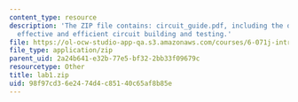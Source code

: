 ```yaml
---
content_type: resource
description: 'The ZIP file contains: circuit_guide.pdf, including the decalogue for
  effective and efficient circuit building and testing.'
file: https://ol-ocw-studio-app-qa.s3.amazonaws.com/courses/6-071j-introduction-to-electronics-signals-and-measurement-spring-2006/98f97cd36e2474d4c85140c65af8b85e_lab1.zip
file_type: application/zip
parent_uid: 2a24b641-e32b-77e5-bf32-2bb33f09679c
resourcetype: Other
title: lab1.zip
uid: 98f97cd3-6e24-74d4-c851-40c65af8b85e
---
```


